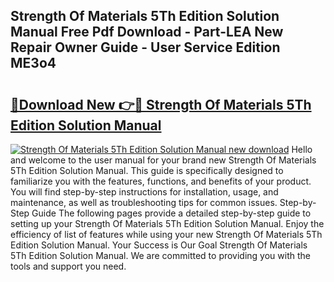 ## Strength Of Materials 5Th Edition Solution Manual Free Pdf Download - Part-LEA New Repair Owner Guide - User Service Edition ME3o4

# <h2><a href="http://bc60898.oget.top/?id=Strength+Of+Materials+5Th+Edition+Solution+Manual">🔗Download New 👉🔴 Strength Of Materials 5Th Edition Solution Manual</a></h2>

[![Strength Of Materials 5Th Edition Solution Manual new download](https://i.imgur.com/5g1atiW.png)](http://bc60898.oget.top/?id=Strength+Of+Materials+5Th+Edition+Solution+Manual)
Hello and welcome to the user manual for your brand new Strength Of Materials 5Th Edition Solution Manual. This guide is specifically designed to familiarize you with the features, functions, and benefits of your product. You will find step-by-step instructions for installation, usage, and maintenance, as well as troubleshooting tips for common issues. Step-by-Step Guide The following pages provide a detailed step-by-step guide to setting up your Strength Of Materials 5Th Edition Solution Manual. Enjoy the efficiency of list of features while using your new Strength Of Materials 5Th Edition Solution Manual. Your Success is Our Goal Strength Of Materials 5Th Edition Solution Manual. We are committed to providing you with the tools and support you need.
